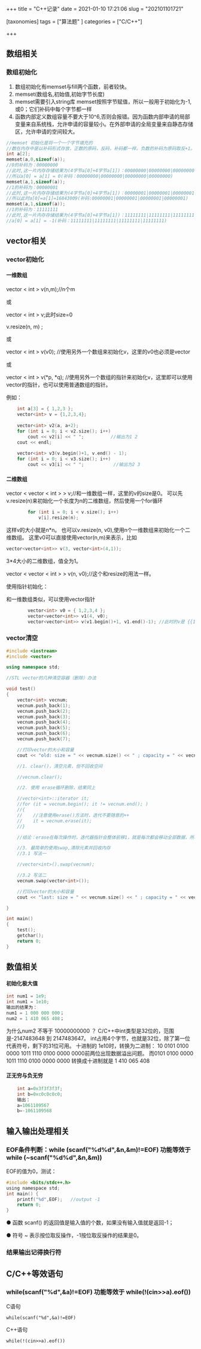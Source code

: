 +++
title = "C++记录"
date = 2021-01-10 17:21:06
slug = "202101101721"

[taxonomies]
tags = ["算法题" ]
categories = ["C/C++"]

+++

<!-- more -->

## 数组相关

### 数组初始化

1. 数组初始化有memset与fill两个函数，前者较快。
2. memset(数组名,初始值,初始字节长度)
2. memset需要引入string库  memset按照字节赋值，所以一般用于初始化为-1,或0；它们补码中每个字节都一样
3. 函数内部定义数组容量不要大于10^6,否则会报错。因为函数内部申请的局部变量来自系统栈，允许申请的容量较小。在外部申请的全局变量来自静态存储区，允许申请的空间较大。

```c
//memset 初始化是将一个一个字节填充的
//数在内存中是以补码形式存放，正数的原码，反码，补码都一样。负数的补码为原码取反+1。 
int a[2];
memset(a,0,sizeof(a));
//0的补码为：00000000
//此时,这一片内存存储结果为(4字节a[0]+4字节a[1])：00000000|00000000|00000000|00000000|00000000|00000000|00000000|00000000 补码形式
//所以a[0] = a[1] = 0(补码：00000000|00000000|00000000|00000000)
memset(a,1,sizeof(a));
//1的补码为：00000001
//此时,这一片内存存储结果为(4字节a[0]+4字节a[1])：00000001|00000001|00000001|00000001|00000001|00000001|00000001|00000001 补码形式
//所以此时a[0]=a[1]=16843009(补码:00000001|00000001|00000001|00000001)
memset(a,1,sizeof(a));
//1的补码为：11111111
//此时,这一片内存存储结果为(4字节a[0]+4字节a[1])：11111111|11111111|11111111|11111111|11111111|11111111|11111111|11111111 补码形式
//a[0] = a[1] = -1(补码：11111111|11111111|11111111|11111111)
```



## vector相关

### vector初始化

#### 一维数组

vector < int > v(n,m);//n个m

或

vector < int > v;此时size=0

v.resize(n, m) ;

或

vector < int > v(v0); //使用另外一个数组来初始化v，这里的v0也必须是vector

或

vector < int > v(*p, *q); //使用另外一个数组的指针来初始化v，这里即可以使用vector的指针，也可以使用普通数组的指针。

例如：

```c++
	int a[3] = { 1,2,3 };
	vector<int> v = {1,2,3,4};
	
	vector<int> v2(a, a+2);
	for (int i = 0; i < v2.size(); i++)
		cout << v2[i] << " ";          //输出为1 2
	cout << endl;
	
	vector<int> v3(v.begin()+1, v.end() - 1);
	for (int i = 0; i < v3.size(); i++)
		cout << v3[i] << " ";   		//输出为2 3

```

#### 二维数组

vector < vector < int > > v;//和一维数组一样，这里的v的size是0。
可以先v.resize(n)来初始化一个长度为n的二维数组，然后使用一个for循环

```c++
		for (int i = 0; i < v.size(); i++)
			v[i].resize(n);

```

这样v的大小就是n*n。
也可以v.resize(n, v0),使用n个一维数组来初始化一个二维数组。
这里v0可以直接使用vector(n,m)来表示，比如

```c++
vector<vector<int>> v(3, vector<int>(4,1));

```

3*4大小的二维数组，值全为1。

vector < vector < int > > v(n, v0);//这个和resize的用法一样。

使用指针初始化：

和一维数组类似，可以使用vector指针

```c++
		vector<int> v0 = { 1,2,3,4 };
		vector<vector<int>> v1(4, v0);
		vector<vector<int>> v(v1.begin()+1, v1.end()-1); //此时的v是 {{1,2,3,4},{1,2,3,4}}

```

### vector清空

```c++
#include <iostream>
#include <vector>

using namespace std;

//STL vector的几种清空容器（删除）办法

void test()
{
    vector<int> vecnum;
    vecnum.push_back(1);
    vecnum.push_back(2);
    vecnum.push_back(3);
    vecnum.push_back(4);
    vecnum.push_back(5);
    vecnum.push_back(6);
    vecnum.push_back(7);

    //打印vector的大小和容量
    cout << "old: size = " << vecnum.size() << " ; capacity = " << vecnum.capacity() << endl;

    //1. clear()，清空元素，但不回收空间

    //vecnum.clear();

    //2. 使用 erase循环删除，结果同上

    //vector<int>::iterator it;
    //for (it = vecnum.begin(); it != vecnum.end(); )
    //{
    //    //注意使用erase()方法时，迭代不要随意的++
    //    it = vecnum.erase(it);
    //}

    //结论：erase在每次操作时，迭代器指针会整体前移1，就是每次都会移动全部数据，所以vector不适合做频繁删除的容器

    //3. 最简单的使用swap,清除元素并回收内存
    //3.1 写法一

    //vector<int>().swap(vecnum);

    //3.2 写法二
    vecnum.swap(vector<int>());

    //打印vector的大小和容量
    cout << "last: size = " << vecnum.size() << " ; capacity = " << vecnum.capacity() << endl;

}

int main()
{
    test();
    getchar();
    return 0;
}
```



## 数值相关

#### 初始化极大值

```c++
int num1 = 1e9;
int num1 = 1e10;
输出的结果为：
num1 = 1 000 000 000；
num2 = 1 410 065 408；
```

为什么num2 不等于 10000000000 ？
C/C++中int类型是32位的，范围是-2147483648 到 2147483647。
int占用4个字节，也就是32位，除了第一位代表符号，剩下的31位可用。
十进制的 1e10时，转换为二进制：
10 0101 0100 0000 1011 1110 0100 0000 0000前两位出现数据溢出问题。
而0101 0100 0000 1011 1110 0100 0000 0000 转换成十进制就是 1 410 065 408

#### 正无穷与负无穷

```c++
    int a=0x3f3f3f3f;
    int b=0xc0c0c0c0;
    输出：
    a=1061109567
    b=-1061109568

```



## 输入输出处理相关

### EOF条件判断：while (scanf("%d%d",&n,&m)!=EOF) 功能等效于 while (~scanf("%d%d",&n,&m))

EOF的值为0，测试：

```c
#include <bits/stdc++.h>
using namespace std;
int main() {
    printf("%d",EOF);   //output -1
    return 0;
}
```

● 函数 scanf() 的返回值是输入值的个数，如果没有输入值就是返回-1；

● 符号 ~ 表示按位取反操作，-1按位取反操作的结果是0。

### 结果输出记得换行符



## C/C++等效语句

### while(scanf("%d",&a)!=EOF) 功能等效于 while(!(cin>>a).eof())

C语句

```
while(scanf("%d",&a)!=EOF)
```

C++语句

```
while(!(cin>>a).eof())
```

